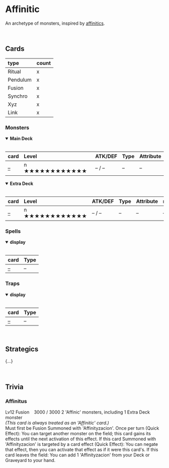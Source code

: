 # Affinitic

An archetype of monsters, inspired by [affinitics](../../affine/affinitys.md).


<br>


## Cards

| type | count |
| :--- | :---- |
| Ritual   | x |
| Pendulum | x |
| Fusion   | x |
| Synchro  | x |
| Xyz      | x |
| Link     | x |

### Monsters

<details open>
  <summary> <b> Main Deck </b> </summary> <br>

| card | Level | ATK/DEF | Type | Attribute |
| :--- | :---- | :------ | :--- | :-------- |
| [–](../cards/monsters/standard/–.md) | n ★★★★★★★★★★★★ | – / – | – | – |

</details>

<details open>
  <summary> <b> Extra Deck </b> </summary> <br>

| card | Level | ATK/DEF | Type | Attribute | material |
| :--- | :---- | :------ | :--- | :-------- | :------- |
| [–](../cards/monsters/–/–.md) | n ★★★★★★★★★★★★ | – / – | – | – | – |

</details>

### Spells

<details open>
  <summary> <b> display </b> </summary> <br>

| card | Type |
| :--- | :--- |
| [–](../cards/spells/–/–.md) | – |

</details>

### Traps

<details open>
  <summary> <b> display </b> </summary> <br>

| card | Type |
| :--- | :--- |
| [–](../cards/traps/–/–.md) | – |

</details>


<br>


## Strategics

{...}


<br>


## Trivia


### Affinitus
Lv12 Fusion &ensp; 3000 / 3000
2 'Affinic' monsters, including 1 Extra Deck monster  
*(This card is always treated as an 'Affinitic' card.)*  
Must first be Fusion Summoned with 'Affinityzacion'. Once per turn (Quick Effect): You can target another monster on the field; this card gains its effects until the next activation of this effect. If this card Summoned with 'Affinityzacion' is targeted by a card effect (Quick Effect): You can negate that effect, then you can activate that effect as if it were this card's. If this card leaves the field: You can add 1 'Affinityzacion' from your Deck or Graveyard to your hand.
